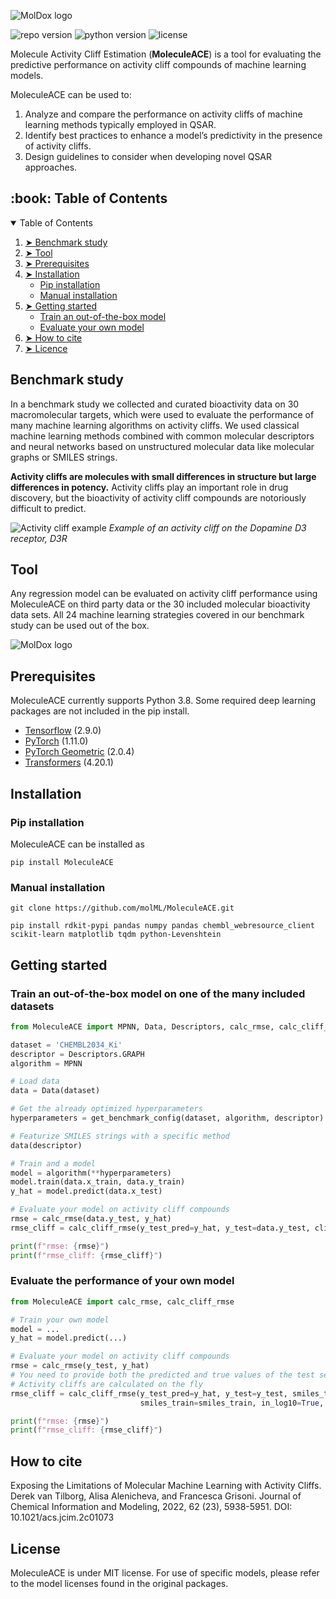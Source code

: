 ![MolDox logo](img/MoleculeACE.png?raw=true "Title")

![repo version](https://img.shields.io/badge/Version-v.%203.0.0-green)
![python version](https://img.shields.io/badge/python-v.3.8-blue)
![license](https://img.shields.io/badge/license-MIT-orange)

Molecule Activity Cliff Estimation (**MoleculeACE**) is a tool for evaluating the predictive performance on activity cliff compounds of machine learning models. 

MoleculeACE can be used to:
1) Analyze and compare the performance on activity cliffs of machine learning methods typically employed in 
QSAR.
2) Identify best practices to enhance a model’s predictivity in the presence of activity cliffs.
3) Design guidelines to consider when developing novel QSAR approaches. 


<!-- TABLE OF CONTENTS -->
<h2 id="table-of-contents"> :book: Table of Contents</h2>


<details open="open">
  <summary>Table of Contents</summary>
  <ol>
    <li><a href="#Benchmark study"> ➤ Benchmark study</a></li>
    <li><a href="#Tool"> ➤ Tool</a></li>
    <li><a href="#Prerequisites"> ➤ Prerequisites</a></li>
    <li>
          <a href="#Installation"> ➤ Installation</a>
          <ul>
            <li><a href="#Pip-installation">Pip installation</a></li>
            <li><a href="#Manual-installation">Manual installation</a></li>
          </ul>
    </li>
    <li>
          <a href="#Getting-started"> ➤ Getting started</a>
          <ul>
            <li><a href="#train-model">Train an out-of-the-box model</a></li>
            <li><a href="#eval-own-model">Evaluate your own model</a></li>
          </ul>
    </li>
    <li><a href="#How-to-cite"> ➤ How to cite</a></li>
    <li><a href="#License"> ➤ Licence</a></li>
  </ol>
</details>




<!-- Benchmark study-->
<h2 id="benchmark-study">Benchmark study</h2>


In a benchmark study we collected and curated bioactivity data on 30 macromolecular targets, which were used to evaluate 
the performance of many machine learning algorithms on activity cliffs. We used classical machine learning methods
combined with common molecular descriptors and neural networks based on unstructured molecular data like molecular 
graphs or SMILES strings.

**Activity cliffs are molecules with small differences in structure but large differences in potency.** Activity cliffs
play an important role in drug discovery, but the bioactivity of activity cliff compounds are notoriously difficult to 
predict. 

![Activity cliff example](img/cliff_example.png?raw=true "activity_cliff_example")
*Example of an activity cliff on the Dopamine D3 receptor, D3R*

<!-- Tool-->
<h2 id="Tool">Tool</h2>


Any regression model can be evaluated on activity cliff performance using MoleculeACE on third party data or the 30
included molecular bioactivity data sets. All 24 machine learning strategies covered in our benchmark study can be used 
out of the box.

![MolDox logo](img/moleculeACE_example.png?raw=true "activity_cliff_example")


<!-- Prerequisites-->
<h2 id="Prerequisites">Prerequisites</h2>

MoleculeACE currently supports Python 3.8. Some required deep learning packages are not included in the pip install. 
- [Tensorflow](https://www.tensorflow.org/) (2.9.0)
- [PyTorch](https://pytorch.org/) (1.11.0)
- [PyTorch Geometric](https://pytorch-geometric.readthedocs.io/en/latest/) (2.0.4)
- [Transformers](https://huggingface.co/docs/transformers/installation) (4.20.1)

<!-- Installation-->
<h2 id="Installation">Installation</h2>

<h3 id="Pip-installation"> Pip installation</h3>
MoleculeACE can be installed as

```pip install MoleculeACE```

<h3 id="Manual-installation"> Manual installation</h3>

```git clone https://github.com/molML/MoleculeACE.git```

```
pip install rdkit-pypi pandas numpy pandas chembl_webresource_client scikit-learn matplotlib tqdm python-Levenshtein
```

<!-- Getting started-->
<h2 id="Getting-started">Getting started</h2>

<h3 id="train-model"> Train an out-of-the-box model on one of the many included datasets</h3>

```python
from MoleculeACE import MPNN, Data, Descriptors, calc_rmse, calc_cliff_rmse, get_benchmark_config

dataset = 'CHEMBL2034_Ki'
descriptor = Descriptors.GRAPH
algorithm = MPNN

# Load data
data = Data(dataset)

# Get the already optimized hyperparameters
hyperparameters = get_benchmark_config(dataset, algorithm, descriptor)

# Featurize SMILES strings with a specific method
data(descriptor)

# Train and a model
model = algorithm(**hyperparameters)
model.train(data.x_train, data.y_train)
y_hat = model.predict(data.x_test)

# Evaluate your model on activity cliff compounds
rmse = calc_rmse(data.y_test, y_hat)
rmse_cliff = calc_cliff_rmse(y_test_pred=y_hat, y_test=data.y_test, cliff_mols_test=data.cliff_mols_test)

print(f"rmse: {rmse}")
print(f"rmse_cliff: {rmse_cliff}")
```

<h3 id="eval-own-model"> Evaluate the performance of your own model</h3>

```python
from MoleculeACE import calc_rmse, calc_cliff_rmse

# Train your own model
model = ...
y_hat = model.predict(...)

# Evaluate your model on activity cliff compounds
rmse = calc_rmse(y_test, y_hat)
# You need to provide both the predicted and true values of the test set + train labels + the train and test molecules
# Activity cliffs are calculated on the fly
rmse_cliff = calc_cliff_rmse(y_test_pred=y_hat, y_test=y_test, smiles_test=smiles_test, y_train=y_train, 
                             smiles_train=smiles_train, in_log10=True, similarity=0.9, potency_fold=10)

print(f"rmse: {rmse}")
print(f"rmse_cliff: {rmse_cliff}")
```

<!-- How to cite-->
<h2 id="How-to-cite">How to cite</h2>

Exposing the Limitations of Molecular Machine Learning with Activity Cliffs. Derek van Tilborg, Alisa Alenicheva, and Francesca Grisoni.
Journal of Chemical Information and Modeling, 2022, 62 (23), 5938-5951.
DOI: 10.1021/acs.jcim.2c01073   


<!-- License-->
<h2 id="License">License</h2>

MoleculeACE is under MIT license. For use of specific models, please refer to the model licenses found in the original 
packages.
